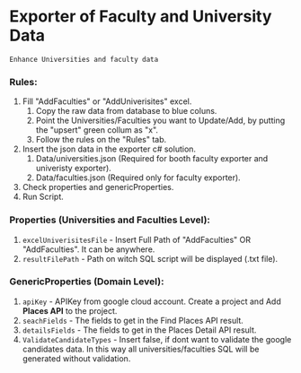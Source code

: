 # **Exporter of Faculty and University Data**

`Enhance Universities and faculty data`

### Rules:

1. Fill "AddFaculties" or "AddUniverisites" excel.
   1. Copy the raw data from database to blue coluns.
   2. Point the Universities/Faculties you want to Update/Add, by putting the "upsert" green collum as "x".
   3. Follow the rules on the "Rules" tab.
2. Insert the json data in the exporter c# solution.
   1. Data/universities.json (Required for booth faculty exporter and univeristy exporter).
   2. Data/faculties.json (Required only for faculty exporter).
3. Check properties and genericProperties.
4. Run Script.

### Properties (Universities and Faculties Level):

1. `excelUniverisitesFile` - Insert Full Path of "AddFaculties" OR "AddFaculties". It can be anywhere.
2. `resultFilePath` - Path on witch SQL script will be displayed (.txt file).

### GenericProperties (Domain Level):

1. `apiKey` - APIKey from google cloud account. Create a project and Add **Places API** to the project.
2. `seachFields` - The fields to get in the Find Places API result.
3. `detailsFields` - The fields to get in the Places Detail API result.
4. `ValidateCandidateTypes` - Insert false, if dont want to validate the google candidates data. In this way all universities/faculties SQL will be generated without validation.
